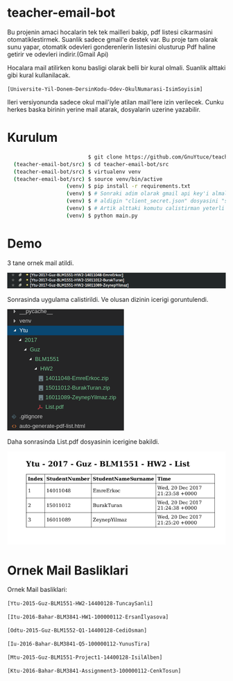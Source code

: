 # teacher-email-bot
Bu projenin amaci hocalarin tek tek mailleri bakip, pdf listesi cikarmasini otomatiklestirmek. Suanlik sadece gmail'e destek var. Bu proje tam olarak sunu yapar, otomatik odevleri gonderenlerin listesini olusturup Pdf haline getirir ve odevleri indirir.(Gmail Api)

Hocalara mail atilirken konu basligi olarak belli bir kural olmali. Suanlik alttaki gibi kural kullanilacak. 

<code>[Universite-Yil-Donem-DersinKodu-Odev-OkulNumarasi-IsimSoyisim]</code>

Ileri versiyonunda sadece okul mail'iyle atilan mail'lere izin verilecek. Cunku herkes baska birinin yerine mail atarak, dosyalarin uzerine yazabilir.

# Kurulum

```bash
                          $ git clone https://github.com/GnuYtuce/teacher-email-bot/
  (teacher-email-bot/src) $ cd teacher-email-bot/src
  (teacher-email-bot/src) $ virtualenv venv
  (teacher-email-bot/src) $ source venv/bin/active
                   (venv) $ pip install -r requirements.txt
                   (venv) $ # Sonraki adim olarak gmail api key'i almalisin. https://developers.google.com/gmail/api/quickstart/python
                   (venv) $ # aldigin "client_secret.json" dosyasini "src" klasorun altina koymalisin.
                   (venv) $ # Artik alttaki komutu calistirman yeterli olucak.
                   (venv) $ python main.py
```

# Demo
3 tane ornek mail atildi.

![alt text](https://github.com/GnuYtuce/teacher-email-bot/blob/master/pics/email_messages.png)

Sonrasinda uygulama calistirildi. Ve olusan dizinin icerigi goruntulendi.

![alt text](https://github.com/GnuYtuce/teacher-email-bot/blob/master/pics/tree.png)

Daha sonrasinda List.pdf dosyasinin icerigine bakildi.

![alt text](https://github.com/GnuYtuce/teacher-email-bot/blob/master/pics/pdf.png)


# Ornek Mail Basliklari

Ornek Mail basliklari:

<code>[Ytu-2015-Guz-BLM1551-HW2-14400128-TuncaySanli]</code>

<code>[Itu-2016-Bahar-BLM3841-HW1-100000112-Ersanİlyasova]</code>

<code>[Odtu-2015-Guz-BLM1552-Q1-14400128-CediOsman]</code>

<code>[Iu-2016-Bahar-BLM3841-Q5-100000112-YunusTira]</code>

<code>[Mtu-2015-Guz-BLM1551-Project1-14400128-IsilAlben]</code>

<code>[Ktu-2016-Bahar-BLM3841-Assignment3-100000112-CenkTosun]</code>

